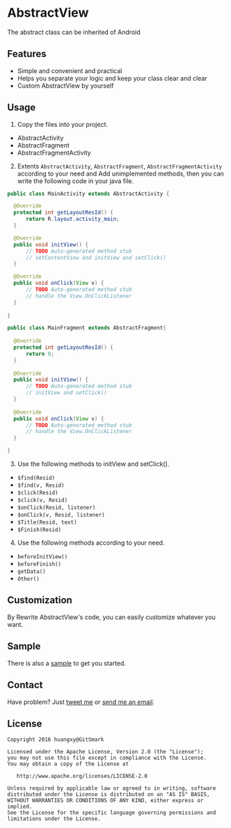 # AbstractView
  The abstract class can be inherited of Android

Features
------------
* Simple and convenient and practical
* Helps you separate your logic and keep your class clear and clear
* Custom AbstractView by yourself

Usage
-----
1. Copy the files into your project.
  * AbstractActivity
  * AbstractFragment
  * AbstractFragmentActivity
 
2. Extents `AbstractActivity`, `AbstractFragment`, `AbstractFragmentActivity` according to your need and Add unimplemented methods, then you can write the following code in your java file.
  ```java
  public class MainActivity extends AbstractActivity {
  
  	@Override
	protected int getLayoutResId() {
		return R.layout.activity_main;
	}

  	@Override
  	public void initView() {
  		// TODO Auto-generated method stub
  		// setContentView and initView and setClick()
  	}
  
  	@Override
  	public void onClick(View v) {
  		// TODO Auto-generated method stub
  		// handle the View.OnClickListener
  	}
  	
  }
  ```
  ```java
  public class MainFragment extends AbstractFragment{
	
  	@Override
	protected int getLayoutResId() {
		return 0;
	}
  	
  	@Override
  	public void initView() {
  		// TODO Auto-generated method stub
  		// initView and setClick()
  	}
  	
  	@Override
  	public void onClick(View v) {
  		// TODO Auto-generated method stub
  		// handle the View.OnClickListener
  	}
  
  }
  ```
3. Use the following methods to initView and setClick().
 - `$find(Resid)` 
 - `$find(v, Resid)` 
 - `$click(Resid)`
 - `$click(v, Resid)` 
 - `$onClick(Resid, listener)`
 - `$onClick(v, Resid, listener)`
 - `$Title(Resid, text)`
 - `$Finish(Resid)`

4. Use the following methods according to your need.
 - `beforeInitView()` 
 - `beforeFinish()` 
 - `getData()`
 - `Other()`

Customization
-------------------
  By Rewrite AbstractView's code, you can easily customize whatever you want.
  
Sample
----------
  There is also a [sample](https://github.com/GitSmark/AbstractView/blob/master/AbstractViewSample.zip) to get you started.

Contact
--------
  Have problem? Just [tweet me](https://twitter.com/huangxy) or [send me an email](mailto:huangxy8023@foxmail.com).

License
----------

    Copyright 2016 huangxy@GitSmark

    Licensed under the Apache License, Version 2.0 (the "License");
    you may not use this file except in compliance with the License.
    You may obtain a copy of the License at

       http://www.apache.org/licenses/LICENSE-2.0

    Unless required by applicable law or agreed to in writing, software
    distributed under the License is distributed on an "AS IS" BASIS,
    WITHOUT WARRANTIES OR CONDITIONS OF ANY KIND, either express or implied.
    See the License for the specific language governing permissions and
    limitations under the License.
